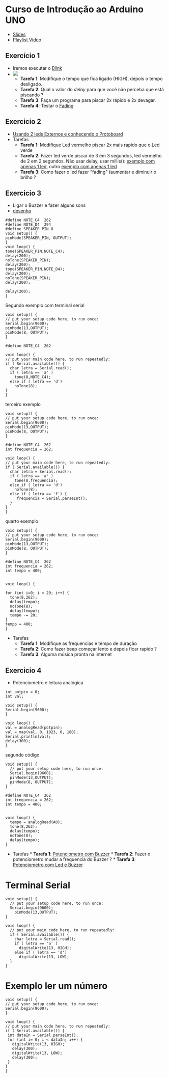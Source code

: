 # Curso de Introdução ao Arduino UNO

* [Slides](https://docs.google.com/presentation/d/1yqwdCv-WAOVx7O0xj2GhLn6BmtSU8hcoTMcNri4V1pM/edit?usp=sharing)
* [Playlist Video](https://www.youtube.com/playlist?list=PLcvOyD_LMr6lAH0bfo5sqHm3ONmF3daMf)
## Exercício 1
 * Iremos executar o [Blink](https://wokwi.com/projects/357997295509663745)
 * ![](https://thestempedia.com/wp-content/uploads/2019/07/Blink-LED-once.gif)
    * **Tarefa 1**: Modifique o tempo que fica ligado (HIGH), depois o tempo desligado.
    * **Tarefa 2**: Qual o valor do *delay* para que você não perceba que está piscando ?
    * **Tarefa 3**: Faça um programa para piscar 2x rápido e 2x devagar. 
    * **Tarefa 4**: Testar o [Fading](https://github.com/arduinoufv/inf351/blob/master/coluni_Introducao/fading13.ino)
    
## Exercicio 2
  * [Usando 2 leds Externos e conhecendo o Protoboard](https://wokwi.com/projects/358178202736399361)
  * Tarefas
    * **Tarefa 1**: Modifique Led vermelho piscar 2x mais rapido que o Led verde
    * **Tarefa 2**: Fazer led verde piscar de 3 em 3 segundos, led vermelho de 2 em 2 segundos. Não usar delay, usar millis(): [exemplo com apenas 1 led](https://github.com/arduinoufv/inf351/blob/master/coluni_Introducao/conta3_atraso_de_1.ino), outro [exemplo com apenas 1 led](https://github.com/arduinoufv/inf351/blob/master/coluni_Introducao/3em3segundos_semDelay.ino)
    * **Tarefa 3**: Como fazer o led fazer "fading" (aumentar e diminuir o brilho ?
    
## Exercicio 3
   * Ligar o Buzzer e fazer alguns sons
   * [desenho](https://excalidraw.com/#json=LzW7ja0D9OrnKOmFjVUbQ,S1SOz-VeqlWC23H9sFXblg)
   
  ```
  #define NOTE_C4  262
#define NOTE_D4  294
#define SPEAKER_PIN 8
void setup() {
 pinMode(SPEAKER_PIN, OUTPUT);
}
void loop() {
 tone(SPEAKER_PIN,NOTE_C4);
 delay(200);
 noTone(SPEAKER_PIN);
 delay(200);
 tone(SPEAKER_PIN,NOTE_D4);
 delay(200);
 noTone(SPEAKER_PIN);
  delay(200);

  delay(200);
 }

  ``` 
  
  Segundo exemplo com terminal serial 
  ```
  void setup() {
  // put your setup code here, to run once:
  Serial.begin(9600);
  pinMode(13,OUTPUT);
  pinMode(8, OUTPUT);
}

#define NOTE_C4  262

void loop() {
  // put your main code here, to run repeatedly:
  if ( Serial.available()) {
    char letra = Serial.read();
    if ( letra == 'a' )
      tone(8,NOTE_C4);
    else if ( letra == 'd')
      noTone(8);
  }
}
  ```
  terceiro exemplo
  ```
  void setup() {
  // put your setup code here, to run once:
  Serial.begin(9600);
  pinMode(13,OUTPUT);
  pinMode(8, OUTPUT);
}

#define NOTE_C4  262
int frequencia = 262;

void loop() {
  // put your main code here, to run repeatedly:
  if ( Serial.available()) {
    char letra = Serial.read();
    if ( letra == 'a' )
      tone(8,frequencia);
    else if ( letra == 'd')
      noTone(8);
    else if ( letra == 'f') {
       frequencia = Serial.parseInt();  
    }
  }
}
  ```
  
  quarto exemplo
  
  ```
  void setup() {
  // put your setup code here, to run once:
  Serial.begin(9600);
  pinMode(13,OUTPUT);
  pinMode(8, OUTPUT);
}

#define NOTE_C4  262
int frequencia = 262;
int tempo = 400;


void loop() {

  for (int i=0; i < 20; i++) {
    tone(8,262);
    delay(tempo);
    noTone(8);
    delay(tempo);
    tempo -= 20;
  }
  tempo = 400;
}  

  ```
  
   * Tarefas
      * **Tarefa 1**: Modifique as frequencias e tempo de duração
      * **Tarefa 2**: Como fazer beep começar lento e depois ficar rapido ?
      * **Tarefa 3**: Alguma música pronta na internet

## Exercicio 4
   * Potenciometro e leitura analógica
   
   ```
   int potpin = 0; 
int val;   

void setup() {
 Serial.begin(9600);
}

void loop() {
 val = analogRead(potpin);          
 val = map(val, 0, 1023, 0, 180); 
 Serial.println(val);           
 delay(300);                     
}

```

segundo código

```
void setup() {
  // put your setup code here, to run once:
  Serial.begin(9600);
  pinMode(13,OUTPUT);
  pinMode(8, OUTPUT);
}

#define NOTE_C4  262
int frequencia = 262;
int tempo = 400;


void loop() {
  tempo = analogRead(A0);
  tone(8,262);
  delay(tempo);
  noTone(8);
  delay(tempo);
}  

```

   * Tarefas
    * **Tarefa 1**: [Potenciometro com Buzzer](https://github.com/arduinoufv/inf351/blob/master/coluni_Introducao/Potenciometro_Buzzer_coluni.ino)
    * **Tarefa 2**: Fazer o potenciometro mudar a frequencia do Buzzer ?
    * **Tarefa 3**: [Potenciometro com Led e Buzzer](https://github.com/arduinoufv/inf351/blob/master/coluni_Introducao/Potenciometro_Buzzer_Led_coluni.ino)

   
# Terminal Serial

```
void setup() {
  // put your setup code here, to run once:
  Serial.begin(9600);
    pinMode(13,OUTPUT);
}

void loop() {
  // put your main code here, to run repeatedly:
  if ( Serial.available()) {
    char letra = Serial.read();
    if ( letra == 'a' )
      digitalWrite(13, HIGH);
    else if ( letra == 'd')
      digitalWrite(13, LOW);
  }
}
```

   # Exemplo ler um número
   
   ```
   void setup() {
  // put your setup code here, to run once:
  Serial.begin(9600);
}

void loop() {
  // put your main code here, to run repeatedly:
  if ( Serial.available()) {
    int dataIn = Serial.parseInt();
    for (int i= 0; i < dataIn; i++) {
      digitalWrite(13, HIGH);
      delay(300);
      digitalWrite(13, LOW);
      delay(300);
    }
  }
}

   ```
    
   
  
  
